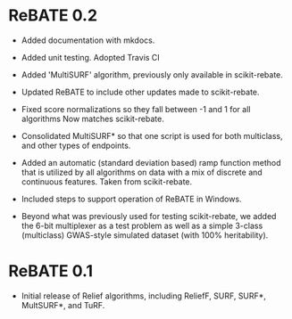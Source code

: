 # ReBATE 0.2

* Added documentation with mkdocs.

* Added unit testing. Adopted Travis CI

* Added 'MultiSURF' algorithm, previously only available in scikit-rebate.

* Updated ReBATE to include other updates made to scikit-rebate. 

* Fixed score normalizations so they fall between -1 and 1 for all algorithms Now matches scikit-rebate.

* Consolidated MultiSURF\* so that one script is used for both multiclass, and other types of endpoints. 

* Added an automatic (standard deviation based) ramp function method that is utilized by all algorithms on data with a mix of discrete and continuous features. Taken from scikit-rebate.

* Included steps to support operation of ReBATE in Windows. 

* Beyond what was previously used for testing scikit-rebate, we added the 6-bit multiplexer as a test problem as well as a simple 3-class (multiclass) GWAS-style simulated dataset (with 100% heritability). 

# ReBATE 0.1

* Initial release of Relief algorithms, including ReliefF, SURF, SURF\*, MultSURF\*, and TuRF.
